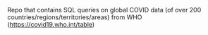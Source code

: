 Repo that contains SQL queries on global COVID data (of over 200 countries/regions/territories/areas) from WHO (https://covid19.who.int/table)
